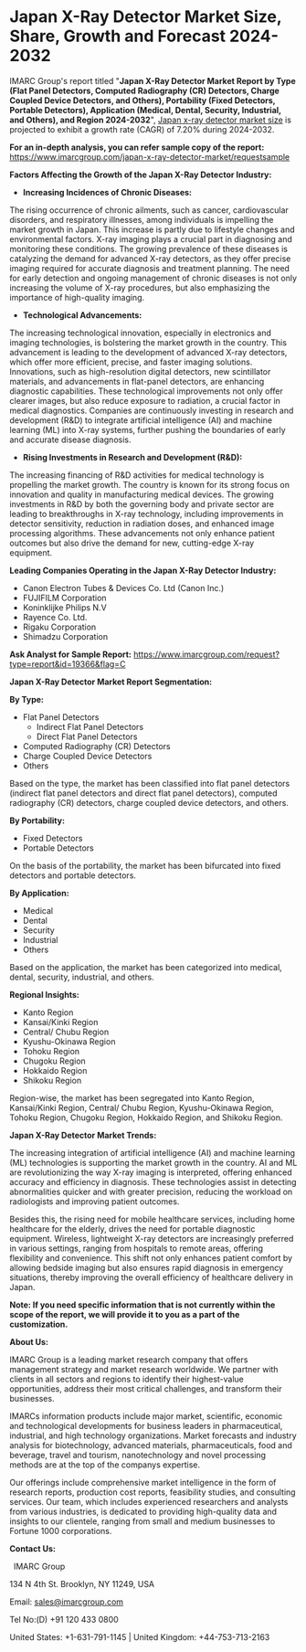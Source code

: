 ﻿# Japan X-Ray Detector Market Size, Share, Growth and Forecast 2024-2032
IMARC Group's report titled "**Japan X-Ray Detector Market Report by Type (Flat Panel Detectors, Computed Radiography (CR) Detectors, Charge Coupled Device Detectors, and Others), Portability (Fixed Detectors, Portable Detectors), Application (Medical, Dental, Security, Industrial, and Others), and Region 2024-2032**", [Japan x-ray detector market size](https://www.imarcgroup.com/japan-x-ray-detector-market) is projected to exhibit a growth rate (CAGR) of 7.20% during 2024-2032.

**For an in-depth analysis, you can refer sample copy of the report:** <https://www.imarcgroup.com/japan-x-ray-detector-market/requestsample>

**Factors Affecting the Growth of the Japan X-Ray Detector Industry:**

- **Increasing Incidences of Chronic Diseases:**

The rising occurrence of chronic ailments, such as cancer, cardiovascular disorders, and respiratory illnesses, among individuals is impelling the market growth in Japan. This increase is partly due to lifestyle changes and environmental factors. X-ray imaging plays a crucial part in diagnosing and monitoring these conditions. The growing prevalence of these diseases is catalyzing the demand for advanced X-ray detectors, as they offer precise imaging required for accurate diagnosis and treatment planning. The need for early detection and ongoing management of chronic diseases is not only increasing the volume of X-ray procedures, but also emphasizing the importance of high-quality imaging.

- **Technological Advancements:**

The increasing technological innovation, especially in electronics and imaging technologies, is bolstering the market growth in the country. This advancement is leading to the development of advanced X-ray detectors, which offer more efficient, precise, and faster imaging solutions. Innovations, such as high-resolution digital detectors, new scintillator materials, and advancements in flat-panel detectors, are enhancing diagnostic capabilities. These technological improvements not only offer clearer images, but also reduce exposure to radiation, a crucial factor in medical diagnostics. Companies are continuously investing in research and development (R&D) to integrate artificial intelligence (AI) and machine learning (ML) into X-ray systems, further pushing the boundaries of early and accurate disease diagnosis.

- **Rising Investments in Research and Development (R&D):**

The increasing financing of R&D activities for medical technology is propelling the market growth. The country is known for its strong focus on innovation and quality in manufacturing medical devices. The growing investments in R&D by both the governing body and private sector are leading to breakthroughs in X-ray technology, including improvements in detector sensitivity, reduction in radiation doses, and enhanced image processing algorithms. These advancements not only enhance patient outcomes but also drive the demand for new, cutting-edge X-ray equipment.

**Leading Companies Operating in the Japan X-Ray Detector Industry:**

- Canon Electron Tubes & Devices Co. Ltd (Canon Inc.)
- FUJIFILM Corporation
- Koninklijke Philips N.V
- Rayence Co. Ltd.
- Rigaku Corporation
- Shimadzu Corporation

**Ask Analyst for Sample Report:** <https://www.imarcgroup.com/request?type=report&id=19366&flag=C>

**Japan X-Ray Detector Market Report Segmentation:**

**By Type:**

- Flat Panel Detectors
  - Indirect Flat Panel Detectors
  - Direct Flat Panel Detectors
- Computed Radiography (CR) Detectors
- Charge Coupled Device Detectors
- Others

Based on the type, the market has been classified into flat panel detectors (indirect flat panel detectors and direct flat panel detectors), computed radiography (CR) detectors, charge coupled device detectors, and others.

**By Portability:**

- Fixed Detectors
- Portable Detectors

On the basis of the portability, the market has been bifurcated into fixed detectors and portable detectors.

**By Application:**

- Medical
- Dental
- Security
- Industrial
- Others

Based on the application, the market has been categorized into medical, dental, security, industrial, and others.

**Regional Insights:**

- Kanto Region
- Kansai/Kinki Region
- Central/ Chubu Region
- Kyushu-Okinawa Region
- Tohoku Region
- Chugoku Region
- Hokkaido Region
- Shikoku Region

Region-wise, the market has been segregated into Kanto Region, Kansai/Kinki Region, Central/ Chubu Region, Kyushu-Okinawa Region, Tohoku Region, Chugoku Region, Hokkaido Region, and Shikoku Region.

**Japan X-Ray Detector Market Trends:**

The increasing integration of artificial intelligence (AI) and machine learning (ML) technologies is supporting the market growth in the country. AI and ML are revolutionizing the way X-ray imaging is interpreted, offering enhanced accuracy and efficiency in diagnosis. These technologies assist in detecting abnormalities quicker and with greater precision, reducing the workload on radiologists and improving patient outcomes.

Besides this, the rising need for mobile healthcare services, including home healthcare for the elderly, drives the need for portable diagnostic equipment. Wireless, lightweight X-ray detectors are increasingly preferred in various settings, ranging from hospitals to remote areas, offering flexibility and convenience. This shift not only enhances patient comfort by allowing bedside imaging but also ensures rapid diagnosis in emergency situations, thereby improving the overall efficiency of healthcare delivery in Japan.

**Note: If you need specific information that is not currently within the scope of the report, we will provide it to you as a part of the customization.**

**About Us:**

IMARC Group is a leading market research company that offers management strategy and market research worldwide. We partner with clients in all sectors and regions to identify their highest-value opportunities, address their most critical challenges, and transform their businesses.

IMARCs information products include major market, scientific, economic and technological developments for business leaders in pharmaceutical, industrial, and high technology organizations. Market forecasts and industry analysis for biotechnology, advanced materials, pharmaceuticals, food and beverage, travel and tourism, nanotechnology and novel processing methods are at the top of the companys expertise.

Our offerings include comprehensive market intelligence in the form of research reports, production cost reports, feasibility studies, and consulting services. Our team, which includes experienced researchers and analysts from various industries, is dedicated to providing high-quality data and insights to our clientele, ranging from small and medium businesses to Fortune 1000 corporations.

**Contact Us:**

` `IMARC Group

134 N 4th St. Brooklyn, NY 11249, USA

Email: sales@imarcgroup.com

Tel No:(D) +91 120 433 0800

United States: +1-631-791-1145 | United Kingdom: +44-753-713-2163
